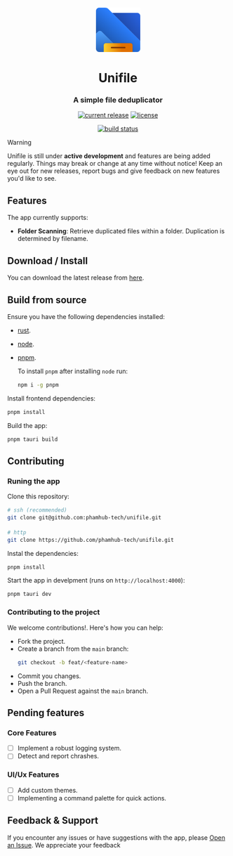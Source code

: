 <div id="app-logo" align="center">
    <br />
    <img src="./app-icon.png" height="101px" />
    <h1>Unifile</h1>
	<h3>A simple file deduplicator</h3>
</div>

<div id="badges" align="center">

[![current release](https://img.shields.io/github/release/phamhub-tech/unifile.svg)](https://github.com/phamhub-tech/unifile/releases)
[![license](https://img.shields.io/github/license/phamhub-tech/unifile.svg)](https://github.com/phamhub-tech/unifile/blob/main/LICENSE)

[![build status](https://img.shields.io/github/actions/workflow/status/phamhub-tech/unifile/dev-release.yml?branch=dev&label=build)](https://github.com/phamhub-tech/unifile/actions/workflows/dev-release.yml?query=branch%3Adev)
</div>


> [!WARNING]
> Unifile is still under **active development** and features are being added regularly. Things may break or change at any time without notice! Keep an eye out for new releases, report bugs and give feedback on new features you'd like to see.

## Features

The app currently supports:
- **Folder Scanning**: Retrieve duplicated files within a folder. Duplication is determined by filename.


## Download / Install

You can download the latest release from [here](https://github.com/phamhub-tech/unifile/releases).

## Build from source

Ensure you have the following dependencies installed:
- [rust](https://www.rust-lang.org/tools/install).
- [node](https://nodejs.org/en/download/package-manager).
- [pnpm](https://pnpm.io/installation).
	
	To install `pnpm` after installing `node` run:
	```sh
	npm i -g pnpm
	```

Install frontend dependencies:

```bash
pnpm install
```

Build the app:

```sh
pnpm tauri build
```

## Contributing

### Runing the app

Clone this repository:

```sh
# ssh (recommended)
git clone git@github.com:phamhub-tech/unifile.git

# http
git clone https://github.com/phamhub-tech/unifile.git
```

Instal the dependencies:

```sh
pnpm install
```

Start the app in develpment (runs on `http://localhost:4000`):

```sh
pnpm tauri dev
```

### Contributing to the project

We welcome contributions!.  Here's how you can help:

- Fork the project.
- Create a branch from the `main` branch:
	```sh
	git checkout -b feat/<feature-name>
	```
- Commit you changes.
- Push the branch.
- Open a Pull Request against the `main` branch.


## Pending features

### Core Features

- [ ] Implement a robust logging system.
- [ ] Detect and report chrashes.

### UI/Ux Features

- [ ] Add custom themes.
- [ ] Implementing a command palette for quick actions.

## Feedback & Support

If you encounter any issues or have suggestions with the app, please [Open an Issue](https://github.com/phamhub-tech/unifile/issues).  We appreciate your feedback
